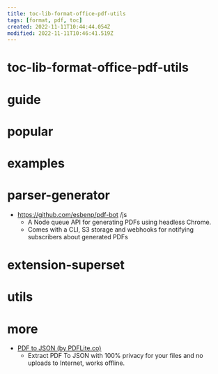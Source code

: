 ```yaml
---
title: toc-lib-format-office-pdf-utils
tags: [format, pdf, toc]
created: 2022-11-11T10:44:44.054Z
modified: 2022-11-11T10:46:41.519Z
---
```


# toc-lib-format-office-pdf-utils

# guide

# popular

# examples

# parser-generator
- https://github.com/esbenp/pdf-bot /js
  - A Node queue API for generating PDFs using headless Chrome. 
  - Comes with a CLI, S3 storage and webhooks for notifying subscribers about generated PDFs
# extension-superset

# utils

# more
- [PDF to JSON (by PDFLite.co)](https://chrome.google.com/webstore/detail/pdf-to-json-by-pdfliteco/aapoejhdejkncgnbpngckmddecnfjiob)
  - Extract PDF To JSON with 100% privacy for your files and no uploads to Internet, works offline.
